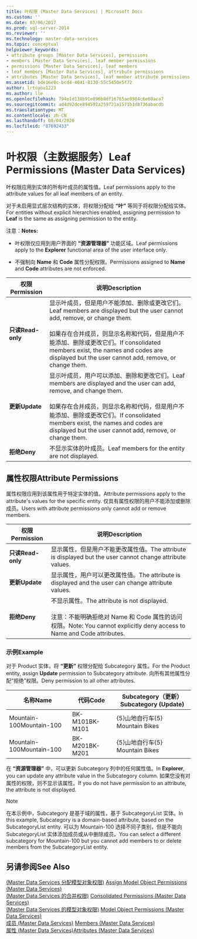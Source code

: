 ```yaml
---
title: 叶权限 (Master Data Services) | Microsoft Docs
ms.custom: ''
ms.date: 03/06/2017
ms.prod: sql-server-2014
ms.reviewer: ''
ms.technology: master-data-services
ms.topic: conceptual
helpviewer_keywords:
- attribute groups [Master Data Services], permissions
- members [Master Data Services], leaf member permissions
- permissions [Master Data Services], leaf members
- leaf members [Master Data Services], attribute permissions
- attributes [Master Data Services], leaf member attribute permissions
ms.assetid: bde16e8c-bcd4-4041-8130-55c5450e5f72
author: lrtoyou1223
ms.author: lle
ms.openlocfilehash: 794e1d138b91e896b8df16765ae8984c6e60aca7
ms.sourcegitcommit: ad4d92dce894592a259721a1571b1d8736abacdb
ms.translationtype: MT
ms.contentlocale: zh-CN
ms.lasthandoff: 08/04/2020
ms.locfileid: "87692433"
---
```

# <a name="leaf-permissions-master-data-services"></a><span data-ttu-id="052d2-102">叶权限（主数据服务）</span><span class="sxs-lookup"><span data-stu-id="052d2-102">Leaf Permissions (Master Data Services)</span></span>
  <span data-ttu-id="052d2-103">叶权限应用到实体的所有叶成员的属性值。</span><span class="sxs-lookup"><span data-stu-id="052d2-103">Leaf permissions apply to the attribute values for all leaf members of an entity.</span></span>  
  
 <span data-ttu-id="052d2-104">对于未启用显式层次结构的实体，将权限分配给 **“叶”** 等同于将权限分配给实体。</span><span class="sxs-lookup"><span data-stu-id="052d2-104">For entities without explicit hierarchies enabled, assigning permission to **Leaf** is the same as assigning permission to the entity.</span></span>  
  
 <span data-ttu-id="052d2-105">注意：</span><span class="sxs-lookup"><span data-stu-id="052d2-105">**Notes:**</span></span>  
  
-   <span data-ttu-id="052d2-106">叶权限仅应用到用户界面的 **“资源管理器”** 功能区域。</span><span class="sxs-lookup"><span data-stu-id="052d2-106">Leaf permissions apply to the **Explorer** functional area of the user interface only.</span></span>  
  
-   <span data-ttu-id="052d2-107">不强制向 **Name** 和 **Code** 属性分配权限。</span><span class="sxs-lookup"><span data-stu-id="052d2-107">Permissions assigned to **Name** and **Code** attributes are not enforced.</span></span>  
  
|<span data-ttu-id="052d2-108">权限</span><span class="sxs-lookup"><span data-stu-id="052d2-108">Permission</span></span>|<span data-ttu-id="052d2-109">说明</span><span class="sxs-lookup"><span data-stu-id="052d2-109">Description</span></span>|  
|----------------|-----------------|  
|<span data-ttu-id="052d2-110">**只读**</span><span class="sxs-lookup"><span data-stu-id="052d2-110">**Read-only**</span></span>|<span data-ttu-id="052d2-111">显示叶成员，但是用户不能添加、删除或更改它们。</span><span class="sxs-lookup"><span data-stu-id="052d2-111">Leaf members are displayed but the user cannot add, remove, or change them.</span></span><br /><br /> <span data-ttu-id="052d2-112">如果存在合并成员，则显示名称和代码，但是用户不能添加、删除或更改它们。</span><span class="sxs-lookup"><span data-stu-id="052d2-112">If consolidated members exist, the names and codes are displayed but the user cannot add, remove, or change them.</span></span>|  
|<span data-ttu-id="052d2-113">**更新**</span><span class="sxs-lookup"><span data-stu-id="052d2-113">**Update**</span></span>|<span data-ttu-id="052d2-114">显示叶成员，用户可以添加、删除和更改它们。</span><span class="sxs-lookup"><span data-stu-id="052d2-114">Leaf members are displayed and the user can add, remove, and change them.</span></span><br /><br /> <span data-ttu-id="052d2-115">如果存在合并成员，则显示名称和代码，但是用户不能添加、删除或更改它们。</span><span class="sxs-lookup"><span data-stu-id="052d2-115">If consolidated members exist, the names and codes are displayed but the user cannot add, remove, or change them.</span></span>|  
|<span data-ttu-id="052d2-116">**拒绝**</span><span class="sxs-lookup"><span data-stu-id="052d2-116">**Deny**</span></span>|<span data-ttu-id="052d2-117">不显示实体的叶成员。</span><span class="sxs-lookup"><span data-stu-id="052d2-117">Leaf members for the entity are not displayed.</span></span>|  
  
## <a name="attribute-permissions"></a><span data-ttu-id="052d2-118">属性权限</span><span class="sxs-lookup"><span data-stu-id="052d2-118">Attribute Permissions</span></span>  
 <span data-ttu-id="052d2-119">属性权限应用到该属性用于特定实体的值。</span><span class="sxs-lookup"><span data-stu-id="052d2-119">Attribute permissions apply to the attribute's values for the specific entity.</span></span> <span data-ttu-id="052d2-120">仅具有属性权限的用户不能添加或删除成员。</span><span class="sxs-lookup"><span data-stu-id="052d2-120">Users with attribute permissions only cannot add or remove members.</span></span>  
  
|<span data-ttu-id="052d2-121">权限</span><span class="sxs-lookup"><span data-stu-id="052d2-121">Permission</span></span>|<span data-ttu-id="052d2-122">说明</span><span class="sxs-lookup"><span data-stu-id="052d2-122">Description</span></span>|  
|----------------|-----------------|  
|<span data-ttu-id="052d2-123">**只读**</span><span class="sxs-lookup"><span data-stu-id="052d2-123">**Read-only**</span></span>|<span data-ttu-id="052d2-124">显示属性，但是用户不能更改属性值。</span><span class="sxs-lookup"><span data-stu-id="052d2-124">The attribute is displayed but the user cannot change attribute values.</span></span>|  
|<span data-ttu-id="052d2-125">**更新**</span><span class="sxs-lookup"><span data-stu-id="052d2-125">**Update**</span></span>|<span data-ttu-id="052d2-126">显示属性，用户可以更改属性值。</span><span class="sxs-lookup"><span data-stu-id="052d2-126">The attribute is displayed and the user can change attribute values.</span></span>|  
|<span data-ttu-id="052d2-127">**拒绝**</span><span class="sxs-lookup"><span data-stu-id="052d2-127">**Deny**</span></span>|<span data-ttu-id="052d2-128">不显示属性。</span><span class="sxs-lookup"><span data-stu-id="052d2-128">The attribute is not displayed.</span></span><br /><br /> <span data-ttu-id="052d2-129">注意：不能明确拒绝对 Name 和 Code 属性的访问权限。</span><span class="sxs-lookup"><span data-stu-id="052d2-129">Note: You cannot explicitly deny access to Name and Code attributes.</span></span>|  
  
### <a name="example"></a><span data-ttu-id="052d2-130">示例</span><span class="sxs-lookup"><span data-stu-id="052d2-130">Example</span></span>  
 <span data-ttu-id="052d2-131">对于 Product 实体，将 **“更新”** 权限分配给 Subcategory 属性。</span><span class="sxs-lookup"><span data-stu-id="052d2-131">For the Product entity, assign **Update** permission to Subcategory attribute.</span></span> <span data-ttu-id="052d2-132">向所有其他属性分配“拒绝”权限。</span><span class="sxs-lookup"><span data-stu-id="052d2-132">Deny permission to all other attributes.</span></span>  
  
|<span data-ttu-id="052d2-133">名称</span><span class="sxs-lookup"><span data-stu-id="052d2-133">Name</span></span>|<span data-ttu-id="052d2-134">代码</span><span class="sxs-lookup"><span data-stu-id="052d2-134">Code</span></span>|<span data-ttu-id="052d2-135">Subcategory（更新）</span><span class="sxs-lookup"><span data-stu-id="052d2-135">Subcategory (Update)</span></span>|  
|----------|----------|----------------------------|  
|<span data-ttu-id="052d2-136">Mountain-100</span><span class="sxs-lookup"><span data-stu-id="052d2-136">Mountain-100</span></span>|<span data-ttu-id="052d2-137">BK-M101</span><span class="sxs-lookup"><span data-stu-id="052d2-137">BK-M101</span></span>|<span data-ttu-id="052d2-138">{5}山地自行车</span><span class="sxs-lookup"><span data-stu-id="052d2-138">{5} Mountain Bikes</span></span>|  
|<span data-ttu-id="052d2-139">Mountain-100</span><span class="sxs-lookup"><span data-stu-id="052d2-139">Mountain-100</span></span>|<span data-ttu-id="052d2-140">BK-M201</span><span class="sxs-lookup"><span data-stu-id="052d2-140">BK-M201</span></span>|<span data-ttu-id="052d2-141">{5}山地自行车</span><span class="sxs-lookup"><span data-stu-id="052d2-141">{5} Mountain Bikes</span></span>|  
  
 <span data-ttu-id="052d2-142">在 **“资源管理器”** 中，可以更新 Subcategory 列中的任何属性值。</span><span class="sxs-lookup"><span data-stu-id="052d2-142">In **Explorer**, you can update any attribute value in the Subcategory column.</span></span> <span data-ttu-id="052d2-143">如果您没有对属性的权限，则不显示该属性。</span><span class="sxs-lookup"><span data-stu-id="052d2-143">If you do not have permission to an attribute, the attribute is not displayed.</span></span>  
  
> [!NOTE]  
>  <span data-ttu-id="052d2-144">在本示例中，Subcategory 是基于域的属性，基于 SubcategoryList 实体。</span><span class="sxs-lookup"><span data-stu-id="052d2-144">In this example, Subcategory is a domain-based attribute, based on the SubcategoryList entity.</span></span> <span data-ttu-id="052d2-145">可以为 Mountain-100 选择不同子类别，但是不能向 SubcategoryList 实体添加成员或从中删除成员。</span><span class="sxs-lookup"><span data-stu-id="052d2-145">You can select a different subcategory for Mountain-100 but you cannot add members to or delete members from the SubcategoryList entity.</span></span>  
  
## <a name="see-also"></a><span data-ttu-id="052d2-146">另请参阅</span><span class="sxs-lookup"><span data-stu-id="052d2-146">See Also</span></span>  
 <span data-ttu-id="052d2-147">[&#40;Master Data Services 分配模型对象权限&#41;](assign-model-object-permissions-master-data-services.md) </span><span class="sxs-lookup"><span data-stu-id="052d2-147">[Assign Model Object Permissions &#40;Master Data Services&#41;](assign-model-object-permissions-master-data-services.md) </span></span>  
 <span data-ttu-id="052d2-148">[&#40;Master Data Services 的合并权限&#41;](../../2014/master-data-services/consolidated-permissions-master-data-services.md) </span><span class="sxs-lookup"><span data-stu-id="052d2-148">[Consolidated Permissions &#40;Master Data Services&#41;](../../2014/master-data-services/consolidated-permissions-master-data-services.md) </span></span>  
 <span data-ttu-id="052d2-149">[&#40;Master Data Services 的模型对象权限&#41;](../../2014/master-data-services/model-object-permissions-master-data-services.md) </span><span class="sxs-lookup"><span data-stu-id="052d2-149">[Model Object Permissions &#40;Master Data Services&#41;](../../2014/master-data-services/model-object-permissions-master-data-services.md) </span></span>  
 <span data-ttu-id="052d2-150">[成员 &#40;Master Data Services&#41;](../../2014/master-data-services/members-master-data-services.md) </span><span class="sxs-lookup"><span data-stu-id="052d2-150">[Members &#40;Master Data Services&#41;](../../2014/master-data-services/members-master-data-services.md) </span></span>  
 [<span data-ttu-id="052d2-151">属性 (Master Data Services)</span><span class="sxs-lookup"><span data-stu-id="052d2-151">Attributes &#40;Master Data Services&#41;</span></span>](../../2014/master-data-services/attributes-master-data-services.md)  
  
  
